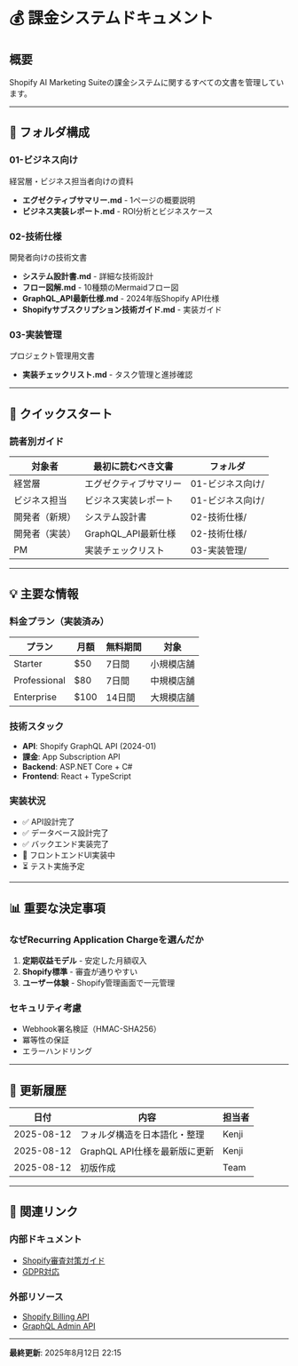 # 💰 課金システムドキュメント

## 概要
Shopify AI Marketing Suiteの課金システムに関するすべての文書を管理しています。

---

## 📁 フォルダ構成

### 01-ビジネス向け
経営層・ビジネス担当者向けの資料
- **エグゼクティブサマリー.md** - 1ページの概要説明
- **ビジネス実装レポート.md** - ROI分析とビジネスケース

### 02-技術仕様
開発者向けの技術文書
- **システム設計書.md** - 詳細な技術設計
- **フロー図解.md** - 10種類のMermaidフロー図
- **GraphQL_API最新仕様.md** - 2024年版Shopify API仕様
- **Shopifyサブスクリプション技術ガイド.md** - 実装ガイド

### 03-実装管理
プロジェクト管理用文書
- **実装チェックリスト.md** - タスク管理と進捗確認

---

## 🚀 クイックスタート

### 読者別ガイド

| 対象者 | 最初に読むべき文書 | フォルダ |
|--------|------------------|---------|
| 経営層 | エグゼクティブサマリー | 01-ビジネス向け/ |
| ビジネス担当 | ビジネス実装レポート | 01-ビジネス向け/ |
| 開発者（新規） | システム設計書 | 02-技術仕様/ |
| 開発者（実装） | GraphQL_API最新仕様 | 02-技術仕様/ |
| PM | 実装チェックリスト | 03-実装管理/ |

---

## 💡 主要な情報

### 料金プラン（実装済み）
| プラン | 月額 | 無料期間 | 対象 |
|--------|------|---------|------|
| Starter | $50 | 7日間 | 小規模店舗 |
| Professional | $80 | 7日間 | 中規模店舗 |
| Enterprise | $100 | 14日間 | 大規模店舗 |

### 技術スタック
- **API**: Shopify GraphQL API (2024-01)
- **課金**: App Subscription API
- **Backend**: ASP.NET Core + C#
- **Frontend**: React + TypeScript

### 実装状況
- ✅ API設計完了
- ✅ データベース設計完了
- ✅ バックエンド実装完了
- 🔄 フロントエンドUI実装中
- ⏳ テスト実施予定

---

## 📊 重要な決定事項

### なぜRecurring Application Chargeを選んだか
1. **定期収益モデル** - 安定した月額収入
2. **Shopify標準** - 審査が通りやすい
3. **ユーザー体験** - Shopify管理画面で一元管理

### セキュリティ考慮
- Webhook署名検証（HMAC-SHA256）
- 冪等性の保証
- エラーハンドリング

---

## 📝 更新履歴

| 日付 | 内容 | 担当者 |
|------|------|--------|
| 2025-08-12 | フォルダ構造を日本語化・整理 | Kenji |
| 2025-08-12 | GraphQL API仕様を最新版に更新 | Kenji |
| 2025-08-12 | 初版作成 | Team |

---

## 🔗 関連リンク

### 内部ドキュメント
- [Shopify審査対策ガイド](../01-申請関連/shopify-審査対策完全ガイド.md)
- [GDPR対応](../04-GDPR対応/GDPR_Webhook仕様.md)

### 外部リソース
- [Shopify Billing API](https://shopify.dev/docs/apps/billing)
- [GraphQL Admin API](https://shopify.dev/docs/api/admin-graphql)

---

**最終更新**: 2025年8月12日 22:15